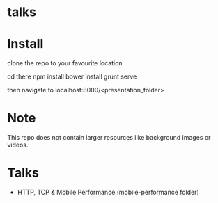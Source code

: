 # talks

# Install

clone the repo to your favourite location

cd there
npm install
bower install
grunt serve

then navigate to localhost:8000/<presentation_folder>

# Note

This repo does not contain larger resources like background images or videos.

# Talks

* HTTP, TCP & Mobile Performance (mobile-performance folder)
